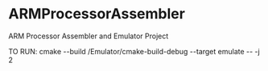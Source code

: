 # ARMProcessorAssembler
ARM Processor Assembler and Emulator Project

TO RUN:
cmake --build /Emulator/cmake-build-debug --target emulate -- -j 2
